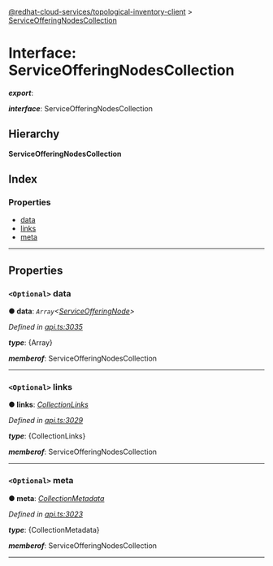 [@redhat-cloud-services/topological-inventory-client](../README.md) > [ServiceOfferingNodesCollection](../interfaces/serviceofferingnodescollection.md)

# Interface: ServiceOfferingNodesCollection

*__export__*: 

*__interface__*: ServiceOfferingNodesCollection

## Hierarchy

**ServiceOfferingNodesCollection**

## Index

### Properties

* [data](serviceofferingnodescollection.md#data)
* [links](serviceofferingnodescollection.md#links)
* [meta](serviceofferingnodescollection.md#meta)

---

## Properties

<a id="data"></a>

### `<Optional>` data

**● data**: *`Array`<[ServiceOfferingNode](serviceofferingnode.md)>*

*Defined in [api.ts:3035](https://github.com/RedHatInsights/javascript-clients/blob/master/packages/topological-inventory/api.ts#L3035)*

*__type__*: {Array}

*__memberof__*: ServiceOfferingNodesCollection

___
<a id="links"></a>

### `<Optional>` links

**● links**: *[CollectionLinks](collectionlinks.md)*

*Defined in [api.ts:3029](https://github.com/RedHatInsights/javascript-clients/blob/master/packages/topological-inventory/api.ts#L3029)*

*__type__*: {CollectionLinks}

*__memberof__*: ServiceOfferingNodesCollection

___
<a id="meta"></a>

### `<Optional>` meta

**● meta**: *[CollectionMetadata](collectionmetadata.md)*

*Defined in [api.ts:3023](https://github.com/RedHatInsights/javascript-clients/blob/master/packages/topological-inventory/api.ts#L3023)*

*__type__*: {CollectionMetadata}

*__memberof__*: ServiceOfferingNodesCollection

___


